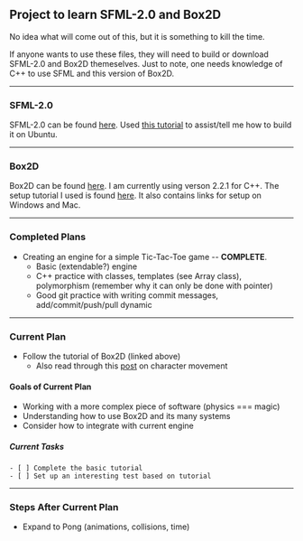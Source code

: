 ## Project to learn SFML-2.0 and Box2D ##

No idea what will come out of this, but it is something to kill the time.

If anyone wants to use these files, they will need to build or download SFML-2.0 and Box2D themeselves.
Just to note, one needs knowledge of C++ to use SFML and this version of Box2D.

---
### SFML-2.0 ###

SFML-2.0 can be found [here](http://www.sfml-dev.org/download/sfml/2.0/).
Used [this tutorial](http://sfmlcoder.wordpress.com/2011/08/16/building-sfml-2-0-with-make-for-gcc/) to assist/tell me how to build it on Ubuntu.

---
### Box2D ###

Box2D can be found [here](https://code.google.com/p/box2d/). I am currently using verson 2.2.1 for C++.
The setup tutorial I used is found [here](http://www.iforce2d.net/b2dtut/setup-linux). It also contains links for setup on Windows and Mac.

---
### Completed Plans ###

- Creating an engine for a simple Tic-Tac-Toe game -- **COMPLETE**.
  - Basic (extendable?) engine
  - C++ practice with classes, templates (see Array class), polymorphism (remember why it can only be done with pointer)
  - Good git practice with writing commit messages, add/commit/push/pull dynamic

---
### Current Plan ###

- Follow the tutorial of Box2D (linked above)
  - Also read through this [post](http://buildnewgames.com/2d-platformer-character-movement/) on character movement

#### Goals of Current Plan ####

- Working with a more complex piece of software (physics === magic)
- Understanding how to use Box2D and its many systems
- Consider how to integrate with current engine

##### Current Tasks #####
```
- [ ] Complete the basic tutorial
- [ ] Set up an interesting test based on tutorial
```
---
### Steps After Current Plan ###
- Expand to Pong (animations, collisions, time)
